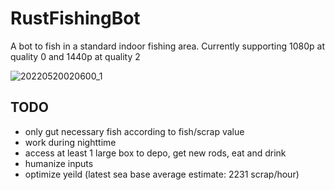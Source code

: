 # RustFishingBot
A bot to fish in a standard indoor fishing area.
Currently supporting 1080p at quality 0 and 1440p at quality 2

![20220520020600_1](https://user-images.githubusercontent.com/30152653/169465124-543cc168-dd50-48b6-9f4c-ba7646627296.jpg)

## TODO
  - only gut necessary fish according to fish/scrap value
  - work during nighttime
  - access at least 1 large box to depo, get new rods, eat and drink
  - humanize inputs
  - optimize yeild (latest sea base average estimate: 2231 scrap/hour)
